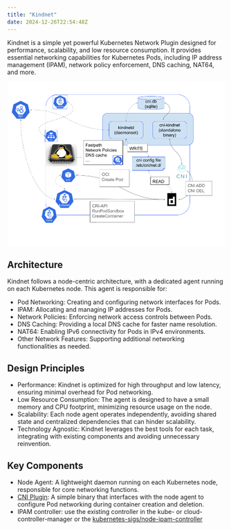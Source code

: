 ```yaml
---
title: "Kindnet"
date: 2024-12-26T22:54:48Z
---
```


Kindnet is a simple yet powerful Kubernetes Network Plugin designed for performance, scalability, and low resource consumption. It provides essential networking capabilities for Kubernetes Pods, including IP address management (IPAM), network policy enforcement, DNS caching, NAT64, and more.

![architecture](./kindnet_architecture.png)

## Architecture

Kindnet follows a node-centric architecture, with a dedicated agent running on each Kubernetes node. This agent is responsible for:

* Pod Networking: Creating and configuring network interfaces for Pods.
* IPAM: Allocating and managing IP addresses for Pods.
* Network Policies: Enforcing network access controls between Pods.
* DNS Caching: Providing a local DNS cache for faster name resolution.
* NAT64: Enabling IPv6 connectivity for Pods in IPv4 environments.
* Other Network Features: Supporting additional networking functionalities as needed.

## Design Principles

* Performance: Kindnet is optimized for high throughput and low latency, ensuring minimal overhead for Pod networking.
* Low Resource Consumption: The agent is designed to have a small memory and CPU footprint, minimizing resource usage on the node.
* Scalability: Each node agent operates independently, avoiding shared state and centralized dependencies that can hinder scalability.
* Technology Agnostic: Kindnet leverages the best tools for each task, integrating with existing components and avoiding unnecessary reinvention.

## Key Components

* Node Agent: A lightweight daemon running on each Kubernetes node, responsible for core networking functions.
* [CNI Plugin](../cni/index.md): A simple binary that interfaces with the node agent to configure Pod networking during container creation and deletion.
* IPAM controller: use the existing controller in the kube- or cloud-controller-manager or the [kubernetes-sigs/node-ipam-controller](https://github.com/kubernetes-sigs/node-ipam-controller)

